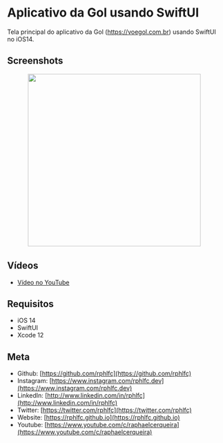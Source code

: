 # Aplicativo da Gol usando SwiftUI
Tela principal do aplicativo da Gol (https://voegol.com.br) usando SwiftUI no iOS14.

## Screenshots
<p align="center">
    <img src="https://user-images.githubusercontent.com/16376748/116484027-a2674080-a85e-11eb-8ca7-5ff77670d7f3.png" width="400"> &nbsp;
</p>

## Vídeos
- [Vídeo no YouTube](https://youtu.be/cORfjcOax9U)

## Requisitos
- iOS 14
- SwiftUI
- Xcode 12

## Meta
- Github: [https://github.com/rphlfc](https://github.com/rphlfc)
- Instagram: [https://www.instagram.com/rphlfc.dev](https://www.instagram.com/rphlfc.dev)
- LinkedIn: [http://www.linkedin.com/in/rphlfc](http://www.linkedin.com/in/rphlfc)
- Twitter: [https://twitter.com/rphlfc](https://twitter.com/rphlfc)
- Website: [https://rphlfc.github.io](https://rphlfc.github.io)
- Youtube: [https://www.youtube.com/c/raphaelcerqueira](https://www.youtube.com/c/raphaelcerqueira)

